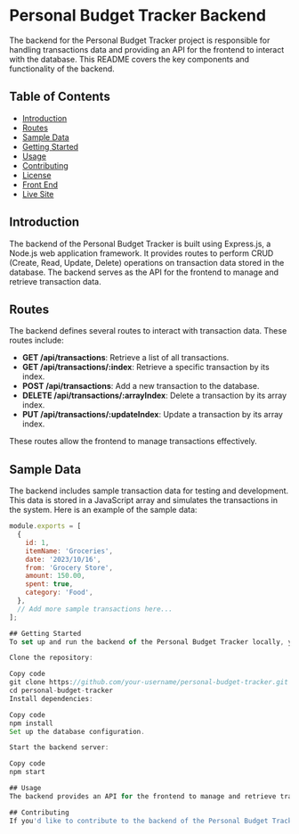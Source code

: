 # Personal Budget Tracker Backend

The backend for the Personal Budget Tracker project is responsible for handling transactions data and providing an API for the frontend to interact with the database. This README covers the key components and functionality of the backend.

## Table of Contents

- [Introduction](#introduction)
- [Routes](#routes)
- [Sample Data](#sample-data)
- [Getting Started](#getting-started)
- [Usage](#usage)
- [Contributing](#contributing)
- [License](#license)
- [Front End](https://github.com/Joseph-Carter/Budget-App-Frontend)
- [Live Site](https://carters-capital.netlify.app/)

## Introduction

The backend of the Personal Budget Tracker is built using Express.js, a Node.js web application framework. It provides routes to perform CRUD (Create, Read, Update, Delete) operations on transaction data stored in the database. The backend serves as the API for the frontend to manage and retrieve transaction data.

## Routes

The backend defines several routes to interact with transaction data. These routes include:

- **GET /api/transactions**: Retrieve a list of all transactions.
- **GET /api/transactions/:index**: Retrieve a specific transaction by its index.
- **POST /api/transactions**: Add a new transaction to the database.
- **DELETE /api/transactions/:arrayIndex**: Delete a transaction by its array index.
- **PUT /api/transactions/:updateIndex**: Update a transaction by its array index.

These routes allow the frontend to manage transactions effectively.

## Sample Data

The backend includes sample transaction data for testing and development. This data is stored in a JavaScript array and simulates the transactions in the system. Here is an example of the sample data:

```javascript
module.exports = [
  {
    id: 1,
    itemName: 'Groceries',
    date: '2023/10/16',
    from: 'Grocery Store',
    amount: 150.00,
    spent: true,
    category: 'Food',
  },
  // Add more sample transactions here...
];

## Getting Started
To set up and run the backend of the Personal Budget Tracker locally, you can follow these steps:

Clone the repository:

Copy code
git clone https://github.com/your-username/personal-budget-tracker.git
cd personal-budget-tracker
Install dependencies:

Copy code
npm install
Set up the database configuration.

Start the backend server:

Copy code
npm start

## Usage
The backend provides an API for the frontend to manage and retrieve transaction data. The frontend communicates with the backend using these API routes.

## Contributing
If you'd like to contribute to the backend of the Personal Budget Tracker project, please follow the project's guidelines for contributions.